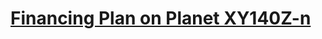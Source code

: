 # [Financing Plan on Planet XY140Z-n](https://www.codewars.com/kata/financing-plan-on-planet-xy140z-n/)
